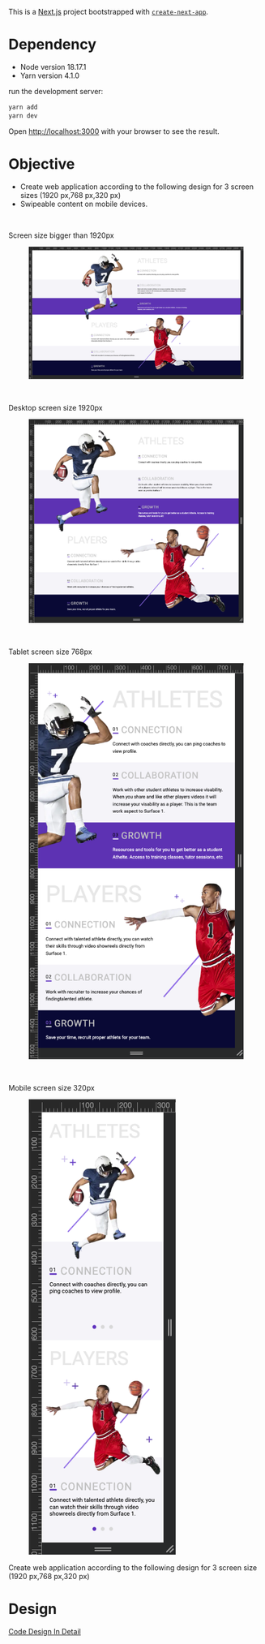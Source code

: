This is a [Next.js](https://nextjs.org/) project bootstrapped with [`create-next-app`](https://github.com/vercel/next.js/tree/canary/packages/create-next-app).

# Dependency
- Node version 18.17.1
- Yarn version 4.1.0

run the development server:

```bash
yarn add
yarn dev
```

Open [http://localhost:3000](http://localhost:3000) with your browser to see the result.

# Objective

- Create web application according to the following design for 3 screen sizes (1920 px,768 px,320 px)
- Swipeable content on mobile devices.
<br>

Screen size bigger than 1920px

<figure>
<!--   <figcaption>screen size bigger than 1920px</figcaption> -->
  <img
  src="./docs/images/big-screen.png"
  alt="screen size bigger than 1920px">
</figure>
<br>

Desktop screen size 1920px

<figure>
<!--   <figcaption>desktop screen size 1920px</figcaption> -->
  <img
  src="./docs/images/desktop.png"
  alt="desktop screen size 1920px">
</figure>
<br>

Tablet screen size 768px

<figure>
<!--   <figcaption>desktop screen size 768px</figcaption> -->
  <img
  src="./docs/images/tablet.png"
  alt="tablet screen size 768px">
</figure>
<br>

Mobile screen size 320px
<figure>
<!--   <figcaption>mobile screen size 320px</figcaption> -->
  <img
  src="./docs/images/mobile.png"
  alt="mobile screen size 320px">
</figure>
Create web application according to the following design for 3 screen size (1920 px,768 px,320 px)

# Design

[Code Design In Detail](./docs/code-design.md) 
